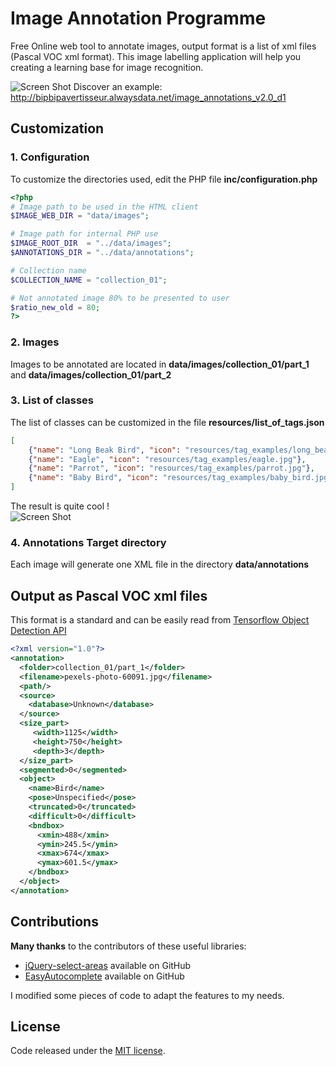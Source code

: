 # Image Annotation Programme
Free Online web tool to annotate images, output format is a list of xml files (Pascal VOC xml format). This image labelling application will help you creating a learning base for image recognition.

![Screen Shot](http://bipbipavertisseur.alwaysdata.net/example/images/screen_shot_3.jpg)
Discover an example: http://bipbipavertisseur.alwaysdata.net/image_annotations_v2.0_d1

## Customization

### 1. Configuration
To customize the directories used, edit the PHP file **inc/configuration.php**
```php
<?php
# Image path to be used in the HTML client
$IMAGE_WEB_DIR = "data/images";

# Image path for internal PHP use
$IMAGE_ROOT_DIR  = "../data/images";
$ANNOTATIONS_DIR = "../data/annotations";

# Collection name 
$COLLECTION_NAME = "collection_01";

# Not annotated image 80% to be presented to user
$ratio_new_old = 80;
?>
```
### 2. Images
Images to be annotated are located in **data/images/collection_01/part_1** and **data/images/collection_01/part_2**

### 3. List of classes

The list of classes can be customized in the file **resources/list_of_tags.json**
```json
[
	{"name": "Long Beak Bird", "icon": "resources/tag_examples/long_beak.jpg"},
	{"name": "Eagle", "icon": "resources/tag_examples/eagle.jpg"},
	{"name": "Parrot", "icon": "resources/tag_examples/parrot.jpg"},	
	{"name": "Baby Bird", "icon": "resources/tag_examples/baby_bird.jpg"}
]
```
The result is quite cool !<br />
![Screen Shot](http://bipbipavertisseur.alwaysdata.net/example/images/list_species.jpg)

### 4. Annotations Target directory 
Each image will generate one XML file in the directory **data/annotations**

## Output as Pascal VOC xml files

This format is a standard and can be easily read from [Tensorflow Object Detection API](https://github.com/tensorflow/models/tree/master/object_detection)

```xml
<?xml version="1.0"?>
<annotation>
  <folder>collection_01/part_1</folder>
  <filename>pexels-photo-60091.jpg</filename>
  <path/>
  <source>
    <database>Unknown</database>
  </source>
  <size_part>
     <width>1125</width>
     <height>750</height>
     <depth>3</depth>
  </size_part>
  <segmented>0</segmented>
  <object>
    <name>Bird</name>
    <pose>Unspecified</pose>
    <truncated>0</truncated>
    <difficult>0</difficult>
    <bndbox>
      <xmin>488</xmin>
      <ymin>245.5</ymin>
      <xmax>674</xmax>
      <ymax>601.5</ymax>
    </bndbox>
  </object>
</annotation>
```

## Contributions

**Many thanks** to the contributors of these useful libraries:
* [jQuery-select-areas](https://github.com/360Learning/jquery-select-areas) available on GitHub
* [EasyAutocomplete](https://github.com/pawelczak/EasyAutocomplete) available on GitHub

I modified some pieces of code to adapt the features to my needs.

## License

Code released under the <a href='http://github.com/pawelczak/EasyAutocomplete/blob/master/LICENSE.txt' > MIT license</a>.
